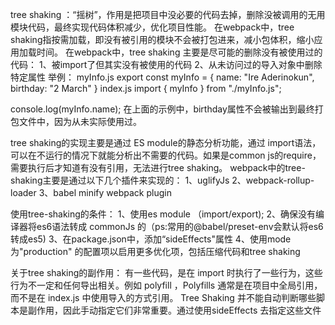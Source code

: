 tree shaking ：“摇树”，作用是把项目中没必要的代码去掉，删除没被调用的无用模块代码，最终实现代码体积减少，优化项目性能。
在webpack中，tree shaking指按需加载，即没有被引用的模块不会被打包进来，减小包体积，缩小应用加载时间。
在webpack中，tree shaking 主要是尽可能的删除没有被使用过的代码：
    1、被import了但其实没有被使用的代码
    2、从未访问过的导入对象中删除特定属性
举例：
myInfo.js
export const myInfo = {
    name: "Ire Aderinokun",
    birthday: "2 March"
}
index.js
import { myInfo } from "./myInfo.js";

console.log(myInfo.name);
在上面的示例中，birthday属性不会被输出到最终打包文件中，因为从未实际使用过。


tree shaking的实现主要是通过 ES module的静态分析功能，通过 import语法，可以在不运行的情况下就能分析出不需要的代码。如果是common js的require，需要执行后才知道有没有引用，无法进行tree shaking。
webpack中的tree-shaking主要是通过以下几个插件来实现的：
1、uglifyJs
2、webpack-rollup-loader
3、babel minify webpack plugin

使用tree-shaking的条件：
1、使用es module （import/export);
2、确保没有编译器将es6语法转成 commonJs 的（ps:常用的@babel/preset-env会默认将es6转成es5)
3、在package.json中，添加“sideEffects"属性
4、使用mode 为"production" 的配置项以启用更多优化项，包括压缩代码和tree shaking

关于tree shaking的副作用：
有一些代码，是在 import 时执行了一些行为，这些行为不一定和任何导出相关。例如 polyfill ，Polyfills 通常是在项目中全局引用，而不是在 index.js 中使用导入的方式引用。
Tree Shaking 并不能自动判断哪些脚本是副作用，因此手动指定它们非常重要。通过使用sideEffects 去指定这些文件